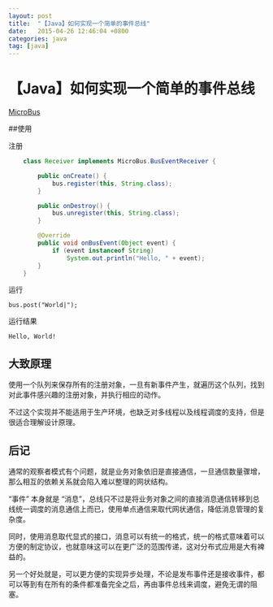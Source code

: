 ```yaml
---
layout: post
title:  "【Java】如何实现一个简单的事件总线"
date:   2015-04-26 12:46:04 +0800
categories: java
tag: [java]
---
```


# 【Java】如何实现一个简单的事件总线

[MicroBus](https://github.com/konmik/MicroBus)

##使用

注册

```java
    class Receiver implements MicroBus.BusEventReceiver {

        public onCreate() {
            bus.register(this, String.class);
        }

        public onDestroy() {
            bus.unregister(this, String.class);
        }

        @Override
        public void onBusEvent(Object event) {
            if (event instanceof String)
                System.out.println("Hello, " + event);
        }
    }
```

运行

    bus.post("World|");

运行结果

    Hello, World!

## 大致原理

使用一个队列来保存所有的注册对象，一旦有新事件产生，就遍历这个队列，找到对此事件感兴趣的注册对象，并执行相应的动作。

不过这个实现并不能适用于生产环境，也缺乏对多线程以及线程调度的支持，但是很适合理解设计原理。

## 后记

通常的观察者模式有个问题，就是业务对象依旧是直接通信，一旦通信数量骤增，那么相互的依赖关系就会陷入难以整理的网状结构。

“事件” 本身就是 “消息”，总线只不过是将业务对象之间的直接消息通信转移到总线统一调度的消息通信上而已，使用单点通信来取代网状通信，降低消息管理的复杂度。

同时，使用消息取代显式的接口，消息可以有统一的格式，统一的格式意味着可以方便的制定协议，也就意味这可以在更广泛的范围传递，这对分布式应用是大有裨益的。

另一个好处就是，可以更方便的实现异步处理，不论是发布事件还是接收事件，都可以等到有在所有的条件都准备完全之后，再由事件总线来调度，避免无谓的阻塞。







